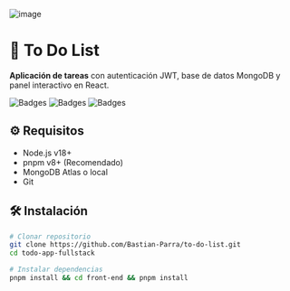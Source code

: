 ![image](https://github.com/user-attachments/assets/a6e5e18e-6eb0-448e-90b4-a25d2489a4a3)

# 🚀 To Do List

**Aplicación de tareas** con autenticación JWT, base de datos MongoDB y panel interactivo en React.

![Badges](https://img.shields.io/badge/backend-Node.js%20%7C%20Express-success) ![Badges](https://img.shields.io/badge/frontend-React%20%7C%20Vite-blue) ![Badges](https://img.shields.io/badge/database-MongoDB-green)

## ⚙️ Requisitos
- Node.js v18+
- pnpm v8+ (Recomendado)
- MongoDB Atlas o local
- Git

## 🛠️ Instalación
```bash
# Clonar repositorio
git clone https://github.com/Bastian-Parra/to-do-list.git
cd todo-app-fullstack

# Instalar dependencias
pnpm install && cd front-end && pnpm install
```
